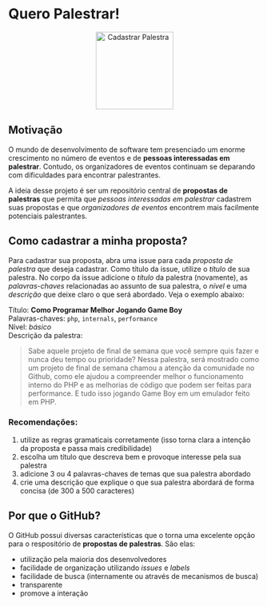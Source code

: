 # Quero Palestrar!

<p align="center">
  <a href="https://github.com/PHPSP/quero-palestrar/issues?q=is%3Aopen+is%3Aissue+sort%3Aupdated-desc"><img src="https://user-images.githubusercontent.com/753958/30899543-a66b849c-a336-11e7-9d78-c46852086841.png" alt="Cadastrar Palestra" width="155" /></a>
</p>

## Motivação

O mundo de desenvolvimento de software tem presenciado um enorme crescimento no número de eventos e de **pessoas interessadas em palestrar**. Contudo, os organizadores de eventos continuam se deparando com dificuldades para encontrar palestrantes.

A ideia desse projeto é ser um repositório central de **propostas de palestras** que permita que *pessoas interessadas em palestrar* cadastrem suas propostas e que *organizadores de eventos* encontrem mais facilmente potenciais palestrantes.

## Como cadastrar a minha proposta?

Para cadastrar sua proposta, abra uma issue para cada *proposta de palestra* que deseja cadastrar.
Como título da issue, utilize o *título* de sua palestra. No corpo da issue adicione o *título* da palestra (novamente), as *palavras-chaves* relacionadas ao assunto de sua palestra, o *nível* e uma *descrição* que deixe claro o que será abordado. Veja o exemplo abaixo:

Título: **Como Programar Melhor Jogando Game Boy**  
Palavras-chaves: `php`, `internals`, `performance`  
Nível: *básico*  
Descrição da palestra:  
> Sabe aquele projeto de final de semana que você sempre quis fazer e nunca deu tempo ou prioridade? Nessa palestra, será mostrado como um projeto de final de semana chamou a atenção da comunidade no Github, como ele ajudou a compreender melhor o funcionamento interno do PHP e as melhorias de código que podem ser feitas para performance. E tudo isso jogando Game Boy em um emulador feito em PHP.

### Recomendações:

1. utilize as regras gramaticais corretamente (isso torna clara a intenção da proposta e passa mais credibilidade)
2. escolha um título que descreva bem e provoque interesse pela sua palestra
3. adicione 3 ou 4 palavras-chaves de temas que sua palestra abordado
4. crie uma descrição que explique o que sua palestra abordará de forma concisa (de 300 a 500 caracteres)

## Por que o GitHub?

O GitHub possui diversas características que o torna uma excelente opção para o respositório de **propostas de palestras**. São elas:

* utilização pela maioria dos desenvolvedores
* facilidade de organização utilizando *issues* e *labels*
* facilidade de busca (internamente ou através de mecanismos de busca)
* transparente
* promove a interação
